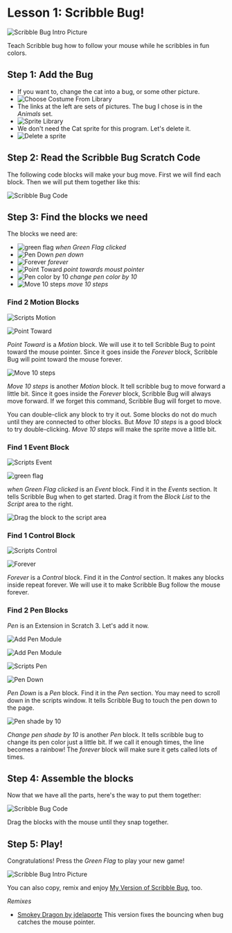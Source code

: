 # Lesson 1: Scribble Bug!

![Scribble Bug Intro Picture](img/ScribbleBug.png)

Teach Scribble bug how to follow your mouse while he scribbles in fun colors.

## Step 1: Add the Bug

- If you want to, change the cat into a bug, or some other picture.
- ![Choose Costume From Library](img/chooseCostumeFromLibrary2.png)
- The links at the left are sets of pictures. The bug I chose is in the *Animals* set.
- ![Sprite Library](img/SpriteLibrary.png)
- We don't need the Cat sprite for this program. Let's delete it.
- ![Delete a sprite](img/deleteASprite.png)

## Step 2: Read the Scribble Bug Scratch Code

The following code blocks will make your bug move.
First we will find each block.
Then we will put them together like this:

![Scribble Bug Code](img/ScribbleBugCode.png)

## Step 3: Find the blocks we need

The blocks we need are:
- ![green flag](img/whengreenflagclicked.png) *when Green Flag clicked* 
- ![Pen Down](img/pendown.png) *pen down* 
- ![Forever](img/forever.png) *forever*
- ![Point Toward](img/pointtowardsmousepointer.png) *point towards moust pointer*
- ![Pen color by 10](img/changepencolorby10.png) *change pen color by 10*
- ![Move 10 steps](img/move10steps.png) *move 10 steps*

### Find 2 Motion Blocks

![Scripts Motion](img/ScriptsMotion.png)

![Point Toward](img/pointtowardsmousepointer.png)

*Point Toward* is a *Motion* block. We will use it to tell Scribble Bug to point toward the mouse pointer. Since it goes inside the *Forever* block, Scribble Bug will point toward the mouse forever.

![Move 10 steps](img/move10steps.png)

*Move 10 steps* is another *Motion* block. It tell scribble bug to move forward a little bit. Since it goes inside the *Forever* block, Scribble Bug will always move forward. If we forget this command, Scribble Bug will forget to move.

You can double-click any block to try it out. Some blocks do not do much until they are connected to other blocks. But *Move 10 steps* is a good block to try double-clicking. *Move 10 steps* will make the sprite move a little bit.


### Find 1 Event Block

![Scripts Event](img/ScriptsEvents.PNG)

![green flag](img/whengreenflagclicked.png) 

*when Green Flag clicked* is an *Event* block. Find it in the *Events* section. It tells Scribble Bug when to get started.
Drag it from the *Block List* to the *Script* area to the right.

![Drag the block to the script area](img/dragBlockIntoScript.png)

### Find 1 Control Block

![Scripts Control](img/ScriptsControl.png)

![Forever](img/forever.png)

*Forever* is a *Control* block. Find it in the *Control* section. It makes any blocks inside repeat forever. We will use it to make Scribble Bug follow the mouse forever.

### Find 2 Pen Blocks

*Pen* is an Extension in Scratch 3. Let's add it now.

![Add Pen Module](img/AddModule.PNG)

![Add Pen Module](img/ChooseAnExtension.PNG)

![Scripts Pen](img/ScriptsPen.png)

![Pen Down](img/pendown.png)

*Pen Down* is a *Pen* block. Find it in the *Pen* section. You may need to scroll down in the scripts window. It tells Scribble Bug to touch the pen down to the page.

![Pen shade by 10](img/changepencolorby10.png)

*Change pen shade by 10* is another *Pen* block. It tells scribble bug to change its pen color just a little bit. If we call it enough times, the line becomes a rainbow! The *forever* block will make sure it gets called lots of times.

## Step 4: Assemble the blocks

Now that we have all the parts, here's the way to put them together:

![Scribble Bug Code](img/ScribbleBugCode.png)

Drag the blocks with the mouse until they snap together.

## Step 5: Play!

Congratulations! Press the *Green Flag* to play your new game!

![Scribble Bug Intro Picture](img/ScribbleBug.png)

You can also copy, remix and enjoy [My Version of Scribble Bug](https://scratch.mit.edu/projects/170692819/), too.

*Remixes*

- [Smokey Dragon by jdelaporte](https://scratch.mit.edu/projects/171658206/) This version fixes the bouncing when bug catches the mouse pointer. 
